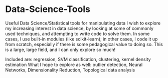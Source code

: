 # Data-Science-Tools
Useful Data Science/Statistical tools for manipulating data
I wish to explore my increasing interest in data science, by looking at some of commonly used techniques, and attempting to write code to solve them. In some cases, I use built-in modules (like scikit-learn); in other cases, I code it up from scratch, especially if there is some pedagogical value to doing so. 
This is a large, large field, and I can only explore so much! 

Included are: regression, SVM classification, clustering, kernel density estimation
What I hope to explore as well: outlier detection, Neural Networks, Dimensionality Reduction, Topological data analysis

